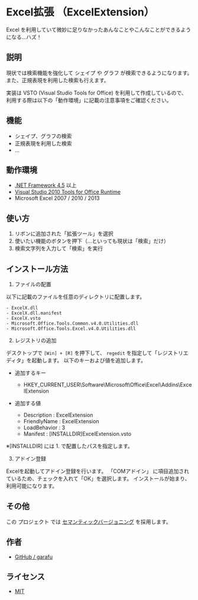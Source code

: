 ﻿# Excel拡張 （ExcelExtension）

Excel を利用していて微妙に足りなかったあんなことやこんなことができるようになる…ハズ！


## 説明

現状では検索機能を強化して シェイプ や グラフ が検索できるようになります。
また、正規表現を利用した検索も行えます。

実装は VSTO (Visual Studio Tools for Office) を利用して作成しているので、
利用する際は以下の「動作環境」に記載の注意事項をご確認ください。


## 機能

- シェイプ、グラフの検索
- 正規表現を利用した検索
- ...


## 動作環境

- [.NET Framework 4.5](https://www.microsoft.com/ja-jp/download/details.aspx?id=30653) 以上
- [Visual Studio 2010 Tools for Office Runtime](https://www.microsoft.com/ja-jp/download/details.aspx?id=48217)
- Microsoft Excel 2007 / 2010 / 2013


## 使い方

1. リボンに追加された「拡張ツール」を選択
2. 使いたい機能のボタンを押下（…といっても現状は「検索」だけ）
3. 検索文字列を入力して「検索」を実行


## インストール方法

1. ファイルの配置

  以下に記載のファイルを任意のディレクトリに配置します。

    - ExcelX.dll
    - ExcelX.dll.manifest
    - ExcelX.vsto
    - Microsoft.Office.Tools.Common.v4.0.Utilities.dll
    - Microsoft.Office.Tools.Excel.v4.0.Utilities.dll

2. レジストリの追加

  デスクトップで `[Win] + [R]` を押下して、 `regedit` を指定して「レジストリエディタ」を起動します。
  以下のキーおよび値を追加します。

  - 追加するキー

      - HKEY_CURRENT_USER\Software\Microsoft\Office\Excel\Addins\ExcelExtension

  - 追加する値

      - Description : ExcelExtension
      - FriendlyName : ExcelExtension
      - LoadBehavior : 3
      - Manifest : [INSTALLDIR]ExcelExtension.vsto

  ※[INSTALLDIR] には 1. で配置したパスを指定します。

3. アドイン登録

  Excelを起動してアドイン登録を行います。
  「COMアドイン」 に項目追加されているため、チェックを入れて「OK」を選択します。
  インストールが始まり、利用可能になります。


## その他

この プロジェクト では [セマンティックバージョニング](http://semver.org/lang/ja/) を採用します。


## 作者

- [GitHub / garafu](https://github.com/garafu)


## ライセンス

- [MIT](https://raw.githubusercontent.com/garafu/ExcelExtension/master/MIT-LICENSE.txt)
